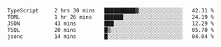 <!--START_SECTION:waka-->

```txt
TypeScript     2 hrs 30 mins   ██████████▓░░░░░░░░░░░░░░   42.31 %
TOML           1 hr 26 mins    ██████░░░░░░░░░░░░░░░░░░░   24.19 %
JSON           43 mins         ███░░░░░░░░░░░░░░░░░░░░░░   12.29 %
TSQL           20 mins         █▒░░░░░░░░░░░░░░░░░░░░░░░   05.70 %
jsonc          14 mins         █░░░░░░░░░░░░░░░░░░░░░░░░   04.04 %
```

<!--END_SECTION:waka-->